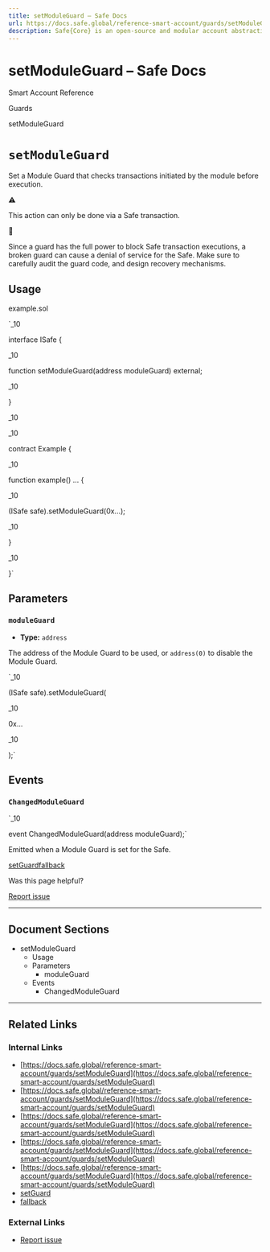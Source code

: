```yaml
---
title: setModuleGuard – Safe Docs
url: https://docs.safe.global/reference-smart-account/guards/setModuleGuard
description: Safe{Core} is an open-source and modular account abstraction stack. Learn about its features and how to use it.
---
```


# setModuleGuard – Safe Docs

Smart Account Reference

Guards

setModuleGuard

# `setModuleGuard`

Set a Module Guard that checks transactions initiated by the module before
execution.

⚠️

This action can only be done via a Safe transaction.

🚨

Since a guard has the full power to block Safe transaction executions, a
broken guard can cause a denial of service for the Safe. Make sure to
carefully audit the guard code, and design recovery mechanisms.

## Usage



example.sol

`_10

interface ISafe {

_10

function setModuleGuard(address moduleGuard) external;

_10

}

_10

_10

contract Example {

_10

function example() ... {

_10

(ISafe safe).setModuleGuard(0x...);

_10

}

_10

}`

## Parameters

### `moduleGuard`

- **Type:** `address`

The address of the Module Guard to be used, or `address(0)` to disable the Module Guard.

`_10

(ISafe safe).setModuleGuard(

_10

0x...

_10

);`

## Events

### `ChangedModuleGuard`

`_10

event ChangedModuleGuard(address moduleGuard);`

Emitted when a Module Guard is set for the Safe.

[setGuard](/reference-smart-account/guards/setGuard "setGuard")[fallback](/reference-smart-account/fallback/fallback "fallback")

Was this page helpful?

[Report issue](https://github.com/safe-global/safe-docs/issues/new?assignees=&labels=nextra-feedback&projects=&template=nextra-feedback.yml&title=%5BFeedback%5D+)

---

## Document Sections

- setModuleGuard
  - Usage
  - Parameters
    - moduleGuard
  - Events
    - ChangedModuleGuard

---

## Related Links

### Internal Links

- [https://docs.safe.global/reference-smart-account/guards/setModuleGuard](https://docs.safe.global/reference-smart-account/guards/setModuleGuard)
- [https://docs.safe.global/reference-smart-account/guards/setModuleGuard](https://docs.safe.global/reference-smart-account/guards/setModuleGuard)
- [https://docs.safe.global/reference-smart-account/guards/setModuleGuard](https://docs.safe.global/reference-smart-account/guards/setModuleGuard)
- [https://docs.safe.global/reference-smart-account/guards/setModuleGuard](https://docs.safe.global/reference-smart-account/guards/setModuleGuard)
- [https://docs.safe.global/reference-smart-account/guards/setModuleGuard](https://docs.safe.global/reference-smart-account/guards/setModuleGuard)
- [setGuard](https://docs.safe.global/reference-smart-account/guards/setGuard)
- [fallback](https://docs.safe.global/reference-smart-account/fallback/fallback)

### External Links

- [Report issue](https://github.com/safe-global/safe-docs/issues/new?assignees=&labels=nextra-feedback&projects=&template=nextra-feedback.yml&title=%5BFeedback%5D+)
